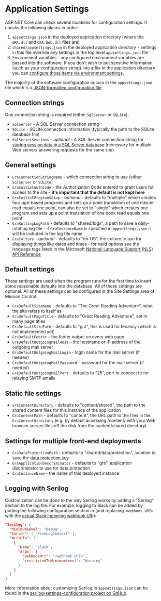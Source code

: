 # Application Settings

ASP.NET Core can check several locations for configuration settings. It checks the following places in order:

1. `appsettings.json` in the deployed application directory (where the `GRA.dll` and `GRA.Web.dll` files are)
2. `shared/appsettings.json` in the deployed application directory - settings in this file override any settings in the top level `appsettings.json` file
3. Environment varaibles - any configured environment variables are passed into the software. If you don't wish to put sensitive information (such as your configuration string) into a file in the application directory you can [configure those items via environment settings](https://docs.microsoft.com/en-us/aspnet/core/fundamentals/configuration/?view=aspnetcore-1.1&tabs=basicconfiguration#configuration-by-environment).

The majority of the software configuration occurs in the `appsettings.json` file which is a [JSON-formatted configuration file](https://docs.microsoft.com/en-us/aspnet/core/fundamentals/configuration/?view=aspnetcore-1.1&tabs=basicconfiguration#json-configuration).

## Connection strings

One connection string is required (either `SqlServer` or `SQLite`).

- `SqlServer` - A SQL Server connection string
- `SQLite` - SQLite connection information (typically the path to the SQLite database file)
- `SqlServerSessions` - *optional* - A SQL Server connection string for [storing session data in a SQL Server database](https://docs.microsoft.com/en-us/aspnet/core/fundamentals/app-state?view=aspnetcore-1.1&tabs=aspnetcore1x#working-with-session-state) (necessary for multiple Web servers answering requests for the same site)

## General settings

- `GraConnectionStringName` - which connection string to use (either `SqlServer` or `SQLite`)
- `GraInitialAuthCode` - the Authorization Code entered to grant users full access to the site - **it's important that the default is not kept here**
- `GraInitialProgramSetup` - *optional* - defaults to "multiple" which creates four age-based programs and sets up a point translation of one minute read equals one point, can also be set to "single" which creates one program and sets up a point translation of one book read equals one point
- `GraRollingLogPath` - defaults to "shared/logs", a path to save a daily-rotating log file - if `GraInstanceName` is specified in `appsettings.json` it will be included in the log file name
- `GraCulture` - *optional* - defaults to "en-US", the culture to use for displaying things like dates and times - for valid options see the language tags listed in the Microsoft [National Language Support (NLS) API Reference](http://go.microsoft.com/fwlink/?LinkId=200048)

## Default settings

These settings are used when the program runs for the first time to insert some reasonable defaults into the database. All of these settings are optional. All of these settings can be configured in the Site Settings area of Mission Control.

- `GraDefaultSiteName` - defaults to "The Great Reading Adventure", what the site refers to itself as
- `GraDefaultPageTitle` - defaults to "Great Reading Adventure", set in many page titles
- `GraDefaultSitePath` - defaults to "gra", this is used for tenancy (which is not implemented yet)
- `GraDefaultFooter` - the footer output on every web page
- `GraDefaultOutgoingMailHost` - the hostname or IP address of the outgoing mail server
- `GraDefaultOutgoingMailLogin` - login name for the mail server (if needed)
- `GraDefaultOutgoingMailPassword` - password for the mail server (if needed)
- `GraDefaultOutgoingMailPort` - defaults to "25", port to connect to for relaying SMTP emails

## Static file settings

- `GraContentDirectory` - defaults to "content/shared", the path to the shared content files for this instance of the application
- `GraContentPath` - defaults to "content", the URL path to the files in the `GraContentDirectory` (e.g. by default accessing /content/ with your Web browser serves files off the disk from the content/shared directory)


## Settings for multiple front-end deployments

- `GraDataProtectionPath` - defaults to "shared/dataprotection", location to save the [data protection key](https://docs.microsoft.com/en-us/aspnet/core/security/data-protection/?view=aspnetcore-1.1)
- `GraApplicationDescriminator` - defaults to "gra", application discriminator to use for data protection
- `GraInstanceName` - the name of this deployed instance

## Logging with Serilog

Customization can be done to the way Serilog works by adding a "Serilog" section to the log file. For example, logging to Slack can be added by putting the following configuration section in (and replacing `<webhook URI>` with the [actual Slack incoming webhook URI](https://my.slack.com/services/new/incoming-webhook/)):

```json
"Serilog": {
  "MinimumLevel": "Debug",
  "Enrich": [ "FromLogContext" ],
  "WriteTo": [
    {
      "Name": "Slack",
      "Args": {
        "webhookUri": "<webhook URI>",
        "restrictedToMinimumLevel": "Warning"
      }
    }
  ]
}
```

More information about customizing Serilog in `appsettings.json` can be found in the [serilog-settings-configuration project on GitHub](https://github.com/serilog/serilog-settings-configuration).
